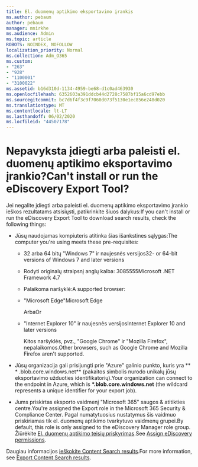 ```yaml
---
title: El. duomenų aptikimo eksportavimo įrankis
ms.author: pebaum
author: pebaum
manager: mnirkhe
ms.audience: Admin
ms.topic: article
ROBOTS: NOINDEX, NOFOLLOW
localization_priority: Normal
ms.collection: Adm_O365
ms.custom:
- "263"
- "928"
- "1100001"
- "3100022"
ms.assetid: b16d310d-1134-4959-be68-d1c0ad463930
ms.openlocfilehash: 6352603a391ddcb44d2728c7587bf15a6cd97ebb
ms.sourcegitcommit: bc7d6f4f3c9f7060d073f5130e1ec856e248d020
ms.translationtype: MT
ms.contentlocale: lt-LT
ms.lasthandoff: 06/02/2020
ms.locfileid: "44507178"
---
```

# <a name="cant-install-or-run-the-ediscovery-export-tool"></a><span data-ttu-id="5f5cf-102">Nepavyksta įdiegti arba paleisti el. duomenų aptikimo eksportavimo įrankio?</span><span class="sxs-lookup"><span data-stu-id="5f5cf-102">Can't install or run the eDiscovery Export Tool?</span></span>

<span data-ttu-id="5f5cf-103">Jei negalite įdiegti arba paleisti el. duomenų aptikimo eksportavimo įrankio ieškos rezultatams atsisiųsti, patikrinkite šiuos dalykus:</span><span class="sxs-lookup"><span data-stu-id="5f5cf-103">If you can't install or run the eDiscovery Export Tool to download search results, check the following things:</span></span>
  
- <span data-ttu-id="5f5cf-104">Jūsų naudojamas kompiuteris atitinka šias išankstines sąlygas:</span><span class="sxs-lookup"><span data-stu-id="5f5cf-104">The computer you're using meets these pre-requisites:</span></span>

  - <span data-ttu-id="5f5cf-105">32 arba 64 bitų "Windows 7" ir naujesnės versijos</span><span class="sxs-lookup"><span data-stu-id="5f5cf-105">32- or 64-bit versions of Windows 7 and later versions</span></span>

  - <span data-ttu-id="5f5cf-106">Rodyti originalų straipsnį anglų kalba: 3085555</span><span class="sxs-lookup"><span data-stu-id="5f5cf-106">Microsoft .NET Framework 4.7</span></span>

  - <span data-ttu-id="5f5cf-107">Palaikoma naršyklė:</span><span class="sxs-lookup"><span data-stu-id="5f5cf-107">A supported browser:</span></span>

  - <span data-ttu-id="5f5cf-108">"Microsoft Edge"</span><span class="sxs-lookup"><span data-stu-id="5f5cf-108">Microsoft Edge</span></span>

    <span data-ttu-id="5f5cf-109">Arba</span><span class="sxs-lookup"><span data-stu-id="5f5cf-109">Or</span></span>

  - <span data-ttu-id="5f5cf-110">"Internet Explorer 10" ir naujesnės versijos</span><span class="sxs-lookup"><span data-stu-id="5f5cf-110">Internet Explorer 10 and later versions</span></span>

    <span data-ttu-id="5f5cf-111">Kitos naršyklės, pvz., "Google Chrome" ir "Mozilla Firefox", nepalaikomos.</span><span class="sxs-lookup"><span data-stu-id="5f5cf-111">Other browsers, such as Google Chrome and Mozilla Firefox aren't supported.</span></span>

- <span data-ttu-id="5f5cf-112">Jūsų organizacija gali prisijungti prie "Azure" galinio punkto, kuris yra \*\* \* .blob.core.windows.net\*\* (pakaitos simbolis nurodo unikalų jūsų eksportavimo užduoties identifikatorių).</span><span class="sxs-lookup"><span data-stu-id="5f5cf-112">Your organization can connect to the endpoint in Azure, which is **\*.blob.core.windows.net** (the wildcard represents a unique identifier for your export job).</span></span>

- <span data-ttu-id="5f5cf-113">Jums priskirtas eksporto vaidmenį "Microsoft 365" saugos &amp; atitikties centre.</span><span class="sxs-lookup"><span data-stu-id="5f5cf-113">You're assigned the Export role in the Microsoft 365 Security &amp; Compliance Center.</span></span> <span data-ttu-id="5f5cf-114">Pagal numatytuosius nustatymus šis vaidmuo priskiriamas tik el. duomenų aptikimo tvarkytuvo vaidmenų grupei.</span><span class="sxs-lookup"><span data-stu-id="5f5cf-114">By default, this role is only assigned to the eDiscovery Manager role group.</span></span> <span data-ttu-id="5f5cf-115">Žiūrėkite [El. duomenų aptikimo teisių priskyrimas](https://docs.microsoft.com/microsoft-365/compliance/assign-ediscovery-permissions).</span><span class="sxs-lookup"><span data-stu-id="5f5cf-115">See [Assign eDiscovery permissions](https://docs.microsoft.com/microsoft-365/compliance/assign-ediscovery-permissions).</span></span>

<span data-ttu-id="5f5cf-116">Daugiau informacijos [ieškokite Content Search results](https://docs.microsoft.com/microsoft-365/compliance/export-search-results).</span><span class="sxs-lookup"><span data-stu-id="5f5cf-116">For more information, see [Export Content Search results](https://docs.microsoft.com/microsoft-365/compliance/export-search-results).</span></span>
  